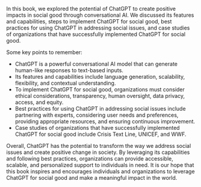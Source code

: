 
In this book, we explored the potential of ChatGPT to create positive impacts in social good through conversational AI. We discussed its features and capabilities, steps to implement ChatGPT for social good, best practices for using ChatGPT in addressing social issues, and case studies of organizations that have successfully implemented ChatGPT for social good.

Some key points to remember:

* ChatGPT is a powerful conversational AI model that can generate human-like responses to text-based inputs.
* Its features and capabilities include language generation, scalability, flexibility, and contextual understanding.
* To implement ChatGPT for social good, organizations must consider ethical considerations, transparency, human oversight, data privacy, access, and equity.
* Best practices for using ChatGPT in addressing social issues include partnering with experts, considering user needs and preferences, providing appropriate resources, and ensuring continuous improvement.
* Case studies of organizations that have successfully implemented ChatGPT for social good include Crisis Text Line, UNICEF, and WWF.

Overall, ChatGPT has the potential to transform the way we address social issues and create positive change in society. By leveraging its capabilities and following best practices, organizations can provide accessible, scalable, and personalized support to individuals in need. It is our hope that this book inspires and encourages individuals and organizations to leverage ChatGPT for social good and make a meaningful impact in the world.
